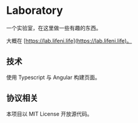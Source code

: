 # Laboratory

一个实验室，在这里做一些有趣的东西。

大概在 [https://lab.lifeni.life](https://lab.lifeni.life)。

## 技术

使用 Typescript 与 Angular 构建页面。

## 协议相关

本项目以 MIT License 开放源代码。

